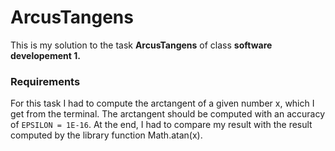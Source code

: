 # ArcusTangens

This is my solution to the task **ArcusTangens** of class **software developement 1.** 

### Requirements
For this task I had to compute the arctangent of a given number x, which I get from the terminal. The arctangent should be computed with an accuracy of `EPSILON = 1E-16`. At the end, I had to compare my result with the result computed by the library function Math.atan(x).
